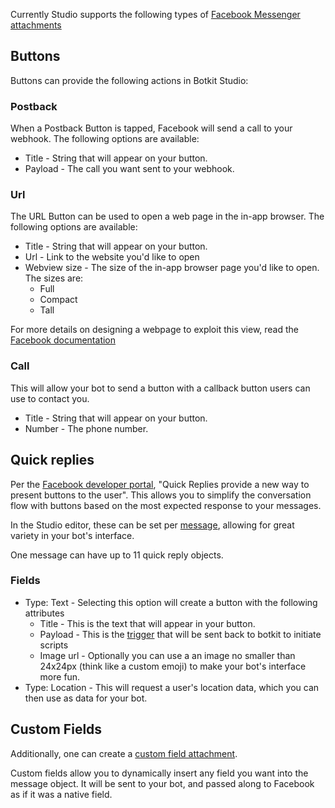 Currently Studio supports the following types of [Facebook Messenger attachments](https://developers.facebook.com/docs/messenger-platform/send-api-reference)
	
## Buttons
Buttons can provide the following actions in Botkit Studio:

### Postback
When a Postback Button is tapped, Facebook will send a call to your webhook. The following options are available:

* Title - String that will appear on your button.
* Payload - The call you want sent to your webhook.

### Url
The URL Button can be used to open a web page in the in-app browser.
The following options are available:

* Title - String that will appear on your button.
* Url - Link to the website you'd like to open
* Webview size - The size of the in-app browser page you'd like to open. The sizes are:
	* Full
	* Compact
	* Tall

For more details on designing a webpage to exploit this view, read the [Facebook documentation](https://developers.facebook.com/docs/messenger-platform/send-api-reference/url-button)	

### Call
This will allow your bot to send a button with a callback button users can use to contact you.

* Title - String that will appear on your button.
* Number - The phone number.


## Quick replies
Per the [Facebook developer portal](https://developers.facebook.com/docs/messenger-platform/send-api-reference/quick-replies), "Quick Replies provide a new way to present buttons to the user". This allows you to simplify the conversation flow with buttons based on the most expected response to your messages.

In the Studio editor, these can be set per [message](https://botkit.groovehq.com/knowledge_base/topics/script-messages), allowing for great variety in your bot's interface.

One message can have up to 11 quick reply objects.

### Fields
* Type: Text - Selecting this option will create a button with the following attributes
	* Title - This is the text that will appear in your button.
	* Payload - This is the [trigger](https://botkit.groovehq.com/knowledge_base/topics/triggers) that will be sent back to botkit to initiate scripts
	* Image url - Optionally you can use a an image no smaller than 24x24px (think like a custom emoji) to make your bot's interface more fun.
* Type: Location - This will request a user's location data, which you can then use as data for your bot.

## Custom Fields
Additionally, one can create a [custom field attachment](https://botkit.groovehq.com/knowledge_base/topics/creating-custom-fields-1).

Custom fields allow you to dynamically insert any field you want into the message object. It will be sent to your bot, and passed along to Facebook as if it was a native field.

